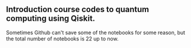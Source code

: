 ## Introduction course codes to quantum computing using Qiskit.

Sometimes Github can't save some of the notebooks for some reason, but the total number of notebooks is 22 up to now.
